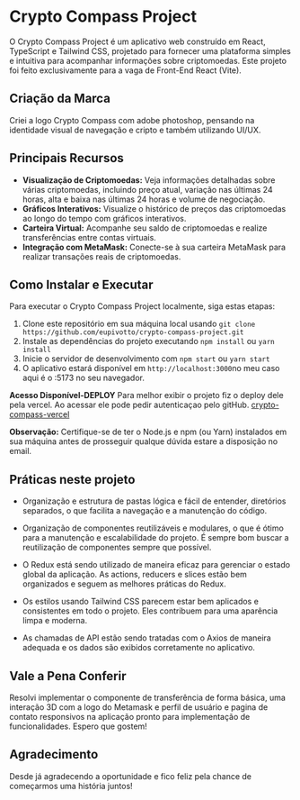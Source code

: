 # Crypto Compass Project

O Crypto Compass Project é um aplicativo web construído em React, TypeScript e Tailwind CSS, projetado para fornecer uma plataforma simples e intuitiva para acompanhar informações sobre criptomoedas. Este projeto
foi feito exclusivamente para a vaga de Front-End React (Vite).


## Criação da Marca
Criei a logo Crypto Compass com adobe photoshop, pensando na identidade visual
de navegação e cripto e também utilizando UI/UX. 

## Principais Recursos

- **Visualização de Criptomoedas:** Veja informações detalhadas sobre várias criptomoedas, incluindo preço atual, variação nas últimas 24 horas, alta e baixa nas últimas 24 horas e volume de negociação.
- **Gráficos Interativos:** Visualize o histórico de preços das criptomoedas ao longo do tempo com gráficos interativos.
- **Carteira Virtual:** Acompanhe seu saldo de criptomoedas e realize transferências entre contas virtuais.
- **Integração com MetaMask:** Conecte-se à sua carteira MetaMask para realizar transações reais de criptomoedas.

## Como Instalar e Executar

Para executar o Crypto Compass Project localmente, siga estas etapas:

1. Clone este repositório em sua máquina local usando `git clone https://github.com/eupivotto/crypto-compass-project.git`
2. Instale as dependências do projeto executando `npm install` ou `yarn install`
3. Inicie o servidor de desenvolvimento com `npm start` ou `yarn start`
4. O aplicativo estará disponível em `http://localhost:3000`no meu caso aqui é o :5173 no seu navegador.

**Acesso Disponível-DEPLOY** 
Para melhor exibir o projeto fiz o deploy dele pela vercel. Ao acessar ele pode pedir autenticaçao pelo gitHub.
[crypto-compass-vercel](https://crypto-compass-project-b32b7biwo-lucas-pivottos-projects.vercel.app/)

**Observação:** Certifique-se de ter o Node.js e npm (ou Yarn) instalados em sua máquina antes de prosseguir
qualque dúvida estare a disposição no email.


## Práticas neste projeto

* Organização e estrutura de pastas lógica e fácil de entender, diretórios separados, o que facilita a navegação e a manutenção do código.

* Organização de componentes reutilizáveis e modulares, o que é ótimo para a manutenção e escalabilidade do projeto. É sempre bom buscar a reutilização de componentes sempre que possível.

* O Redux está sendo utilizado de maneira eficaz para gerenciar o estado global da aplicação. As actions, reducers e slices estão bem organizados e seguem as melhores práticas do Redux.

* Os estilos usando Tailwind CSS parecem estar bem aplicados e consistentes em todo o projeto. Eles contribuem para uma aparência limpa e moderna.

* As chamadas de API estão sendo tratadas com o Axios de maneira adequada e os dados são exibidos corretamente no aplicativo.



## Vale a Pena Conferir

Resolvi implementar o componente de transferência de forma básica, uma interação 3D com 
a logo do Metamask e perfil de usuário e pagina de contato responsivos na aplicação pronto para 
implementação de funcionalidades. Espero que gostem!




## Agradecimento

Desde já agradecendo a oportunidade e fico feliz pela chance de começarmos uma história juntos!


